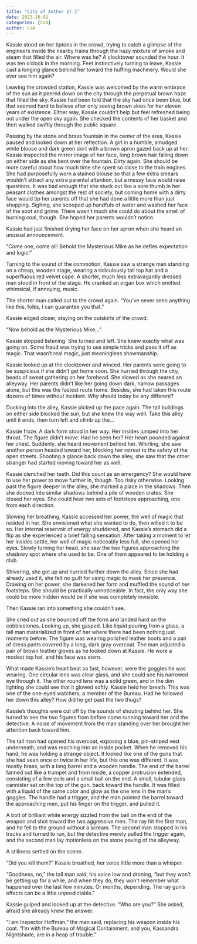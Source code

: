 ```yaml
---
title: "City of Aether pt 1"
date: 2023-10-01
categories: [CoA]
author: CoA
---
```


Kassie stood on her tiptoes in the crowd, trying to catch a glimpse of the engineers inside the nearby trains through the hazy mixture of smoke and steam that filled the air. Where was he? A clocktower sounded the hour. It was ten o’clock in the morning. Feet instinctively turning to leave, Kassie cast a longing glance behind her toward the huffing machinery. Would she ever see him again?

Leaving the crowded station, Kassie was welcomed by the warm embrace of the sun as it peered down on the city through the perpetual brown haze that filled the sky. Kassie had been told that the sky had once been blue, but that seemed hard to believe after only seeing brown skies for her eleven years of existence. Either way, Kassie couldn’t help but feel refreshed being out under the open sky again. She checked the contents of her basket and then walked swiftly through the public square.

Passing by the stone and brass fountain in the center of the area, Kassie paused and looked down at her reflection. A girl in a humble, smudged white blouse and dark green skirt with a brown apron gazed back up at her. Kassie inspected the mirror image of her face, long brown hair falling down on either side as she bent over the fountain. Dirty again. She should be more careful about how much time she spent so close to the train engines. She had purposefully worn a stained blouse so that a few extra smears wouldn’t attract any extra parental attention, but a messy face would raise questions. It was bad enough that she stuck out like a sore thumb in her peasant clothes amongst the rest of society, but coming home with a dirty face would tip her parents off that she had done a little more than just shopping. Sighing, she scooped up handfuls of water and washed her face of the soot and grime. There wasn’t much she could do about the smell of burning coal, though. She hoped her parents wouldn’t notice.

Kassie had just finished drying her face on her apron when she heard an unusual announcement.

“Come one, come all! Behold the Mysterious Mike as he defies expectation and logic!”

Turning to the sound of the commotion, Kassie saw a strange man standing on a cheap, wooden stage, wearing a ridiculously tall top hat and a superfluous red velvet cape. A shorter, much less extravagantly dressed man stood in front of the stage. He cranked an organ box which emitted whimsical, if annoying, music.

The shorter man called out to the crowd again. “You’ve never seen anything like this, folks, I can guarantee you that.”

Kassie edged closer, staying on the outskirts of the crowd.

“Now behold as the Mysterious Mike…”

Kassie stopped listening. She turned and left. She knew exactly what was going on. Some fraud was trying to use simple tricks and pass it off as magic. That wasn’t real magic, just meaningless showmanship.

Kassie looked up at the clocktower and winced. Her parents were going to be suspicious if she didn’t get home soon. She hurried through the city, beads of sweat gathering on her forehead. She slowed as she neared an alleyway. Her parents didn’t like her going down dark, narrow passages alone, but this was the fastest route home. Besides, she had taken this route dozens of times without incident. Why should today be any different?

Ducking into the alley, Kassie picked up the pace again. The tall buildings on either side blocked the sun, but she knew the way well. Take this alley until it ends, then turn left and climb up the…

Kassie froze. A dark form stood in her way. Her insides jumped into her throat. The figure didn’t move. Had he seen her? Her heart pounded against her chest. Suddenly, she heard movement behind her. Whirling, she saw another person headed toward her, blocking her retreat to the safety of the open streets. Shooting a glance back down the alley, she saw that the other stranger had started moving toward her as well.

Kassie clenched her teeth. Did this count as an emergency? She would have to use her power to move further in, though. Too risky otherwise. Looking past the figure deeper in the alley, she marked a place in the shadows. Then she ducked into similar shadows behind a pile of wooden crates. She closed her eyes. She could hear two sets of footsteps approaching, one from each direction.

Slowing her breathing, Kassie accessed her power, the well of magic that resided in her. She envisioned what she wanted to do, then willed it to be so. Her internal reservoir of energy shuddered, and Kassie’s stomach did a flip as she experienced a brief falling sensation. After taking a moment to let her insides settle, her well of magic noticeably less full, she opened her eyes. Slowly turning her head, she saw the two figures approaching the shadowy spot where she used to be. One of them appeared to be holding a club.

Shivering, she got up and hurried further down the alley. Since she had already used it, she felt no guilt for using magic to mask her presence. Drawing on her power, she darkened her form and muffled the sound of her footsteps. She should be practically unnoticeable. In fact, the only way she could be more hidden would be if she was completely invisible.

Then Kassie ran into something she couldn’t see.

She cried out as she bounced off the form and landed hard on the cobblestones. Looking up, she gasped. Like liquid pouring from a glass, a tall man materialized in front of her where there had been nothing just moments before. The figure was wearing polished leather boots and a pair of dress pants covered by a long, dark gray overcoat. The man adjusted a pair of brown leather gloves as he looked down at Kassie. He wore a modest top hat, and his face was stern.

What made Kassie’s heart beat so fast, however, were the goggles he was wearing. One circular lens was clear glass, and she could see his narrowed eye through it. The other round lens was a solid green, and in the dim lighting she could see that it glowed softly. Kassie held her breath. This was one of the one-eyed watchers, a member of the Bureau. Had he followed her down this alley? How did he get past the two thugs?

 Kassie’s thoughts were cut off by the sounds of shouting behind her. She turned to see the two figures from before come running toward her and the detective. A noise of movement from the man standing over her brought her attention back toward him.

The tall man had opened his overcoat, exposing a blue, pin-striped vest underneath, and was reaching into an inside pocket. When he removed his hand, he was holding a strange object. It looked like one of the guns that she had seen once or twice in her life, but this one was different. It was mostly brass, with a long barrel and a wooden handle. The end of the barrel fanned out like a trumpet and from inside, a copper protrusion extended, consisting of a few coils and a small ball on the end. A small, tubular glass cannister sat on the top of the gun, back toward the handle. It was filled with a liquid of the same color and glow as the one lens in the man’s goggles. The handle had a trigger, and the man pointed the barrel toward the approaching men, put his finger on the trigger, and pulled it.

A bolt of brilliant white energy sizzled from the ball on the end of the weapon and shot toward the two aggressive men. The ray hit the first man, and he fell to the ground without a scream. The second man stopped in his tracks and turned to run, but the detective merely pulled the trigger again, and the second man lay motionless on the stone paving of the alleyway.

A stillness settled on the scene.

“Did you kill them?” Kassie breathed, her voice little more than a whisper.

“Goodness, no,” the tall man said, his voice low and droning, “but they won’t be getting up for a while, and when they do, they won’t remember what happened over the last few minutes. Or months, depending. The ray gun’s effects can be a little unpredictable.”

Kassie gulped and looked up at the detective. “Who are you?” She asked, afraid she already knew the answer.

“I am Inspector Hoffman,” the man said, replacing his weapon inside his coat. “I’m with the Bureau of Magical Containment, and you, Kassandra Nightshade, are in a heap of trouble.”
